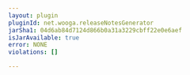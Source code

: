 ```yaml
---
layout: plugin
pluginId: net.wooga.releaseNotesGenerator
jarSha1: 04d6ab84d7124d866b0a31a3229cbff22e0e6aef
isJarAvailable: true
error: NONE
violations: []

---
```


